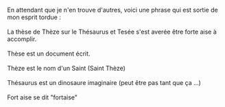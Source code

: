 En attendant que je n'en trouve d'autres, voici une phrase qui est sortie de mon esprit tordue :<br /><br />
La thèse de Thèze sur le Thésaurus et Tesée s'est averée être forte aise à accomplir.<br /><br />
Thèse est un document écrit.<br /><br />
Thèze est le nom d'un Saint (Saint Thèze)<br /><br />
Thésaurus est un dinosaure imaginaire (peut être pas tant que ça ...)<br /><br />
Fort aise se dit "fortaise"<br />
